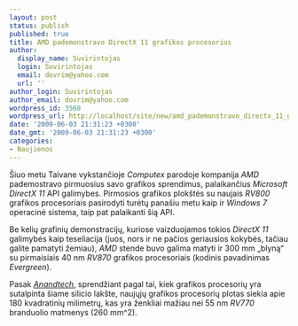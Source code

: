 ```yaml
---
layout: post
status: publish
published: true
title: AMD pademonstravo DirectX 11 grafikos procesorius
author:
  display_name: Suvirintojas
  login: Suvirintojas
  email: dovrim@yahoo.com
  url: ''
author_login: Suvirintojas
author_email: dovrim@yahoo.com
wordpress_id: 3568
wordpress_url: http://localhost/site/new/amd_pademonstravo_directx_11_grafikos_procesorius/
date: '2009-06-03 21:31:23 +0300'
date_gmt: '2009-06-03 21:31:23 +0300'
categories:
- Naujienos
---
```

<p>Šiuo metu Taivane vykstančioje <i>Computex</i> parodoje kompanija <i>AMD</i> pademostravo pirmuosius savo grafikos sprendimus, palaikančius <i>Microsoft DirectX 11</i> API galimybes. Pirmosios grafikos plokštės su naujais <i>RV800</i> grafikos procesoriais pasirodyti turėtų panašiu metu kaip ir <i>Windows 7</i> operacinė sistema, taip pat palaikanti šią API.</p>
<p>Be kelių grafinių demonstracijų, kuriose vaizduojamos tokios <i>DirectX 11</i> galimybės kaip teseliacija (juos, nors ir ne pačios geriausios kokybės, tačiau galite pamatyti žemiau), <i>AMD</i> stende buvo galima matyti ir 300 mm „blyną“ su pirmaisiais 40 nm <i>RV870</i> grafikos procesoriais (kodinis pavadinimas <i>Evergreen</i>). </p>
<p>Pasak <a class="ns" href="http://www.anandtech.com/video/showdoc.aspx?i=3573"><i>Anandtech</i></a>, sprendžiant pagal tai, kiek grafikos procesorių yra sutalpinta šiame silicio lakšte, naujųjų grafikos procesorių plotas siekia apie 180 kvadratinių milimetrų, kas yra ženkliai mažiau nei 55 nm <i>RV770</i> branduolio matmenys (260 mm^2).</p>
<p><object width="425" height="344"><param name="movie" value="http://www.youtube.com/v/7n1NC2bI0ag&hl=en&fs=1&color1=0x2b405b&color2=0x6b8ab6"></param><param name="allowFullScreen" value="true"></param><param name="allowscriptaccess" value="always"></param><embed src="http://www.youtube.com/v/7n1NC2bI0ag&hl=en&fs=1&color1=0x2b405b&color2=0x6b8ab6" type="application/x-shockwave-flash" allowscriptaccess="always" allowfullscreen="true" width="425" height="344"></embed></object></p>
<p><object width="425" height="344"><param name="movie" value="http://www.youtube.com/v/O-uXDDAt6uw&hl=en&fs=1&color1=0x2b405b&color2=0x6b8ab6"></param><param name="allowFullScreen" value="true"></param><param name="allowscriptaccess" value="always"></param><embed src="http://www.youtube.com/v/O-uXDDAt6uw&hl=en&fs=1&color1=0x2b405b&color2=0x6b8ab6" type="application/x-shockwave-flash" allowscriptaccess="always" allowfullscreen="true" width="425" height="344"></embed></object></p>
